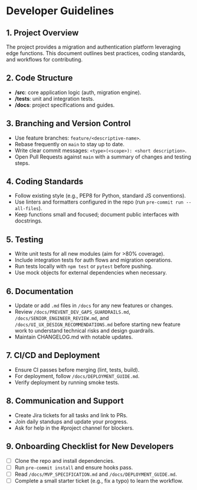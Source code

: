 # Developer Guidelines

 ## 1. Project Overview
 The project provides a migration and authentication platform leveraging edge functions. This document outlines best practices, coding standards, and workflows for contributing.

 ## 2. Code Structure
 - **/src**: core application logic (auth, migration engine).
 - **/tests**: unit and integration tests.
 - **/docs**: project specifications and guides.

 ## 3. Branching and Version Control
 - Use feature branches: `feature/<descriptive-name>`.
 - Rebase frequently on `main` to stay up to date.
 - Write clear commit messages: `<type>(<scope>): <short description>`.
 - Open Pull Requests against `main` with a summary of changes and testing steps.

 ## 4. Coding Standards
 - Follow existing style (e.g., PEP8 for Python, standard JS conventions).
 - Use linters and formatters configured in the repo (run `pre-commit run --all-files`).
 - Keep functions small and focused; document public interfaces with docstrings.

 ## 5. Testing
 - Write unit tests for all new modules (aim for >80% coverage).
 - Include integration tests for auth flows and migration operations.
 - Run tests locally with `npm test` or `pytest` before pushing.
 - Use mock objects for external dependencies when necessary.

 ## 6. Documentation
- Update or add `.md` files in `/docs` for any new features or changes.
- Review `/docs/PREVENT_DEV_GAPS_GUARDRAILS.md`, `/docs/SENIOR_ENGINEER_REVIEW.md`, and `/docs/UI_UX_DESIGN_RECOMMENDATIONS.md` before starting new feature work to understand technical risks and design guardrails.
- Maintain CHANGELOG.md with notable updates.

 ## 7. CI/CD and Deployment
 - Ensure CI passes before merging (lint, tests, build).
 - For deployment, follow `/docs/DEPLOYMENT_GUIDE.md`.
 - Verify deployment by running smoke tests.

 ## 8. Communication and Support
 - Create Jira tickets for all tasks and link to PRs.
 - Join daily standups and update your progress.
 - Ask for help in the #project channel for blockers.

 ## 9. Onboarding Checklist for New Developers
 - [ ] Clone the repo and install dependencies.
 - [ ] Run `pre-commit install` and ensure hooks pass.
 - [ ] Read `/docs/MVP_SPECIFICATION.md` and `/docs/DEPLOYMENT_GUIDE.md`.
 - [ ] Complete a small starter ticket (e.g., fix a typo) to learn the workflow.
